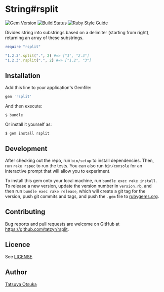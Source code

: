 # String#rsplit

[![Gem Version](https://badge.fury.io/rb/rsplit.svg)](http://badge.fury.io/rb/rsplit)
[![Build Status](https://travis-ci.org/tatzyr/rsplit.svg?branch=master)](https://travis-ci.org/tatzyr/rsplit)
[![Ruby Style Guide](https://img.shields.io/badge/code_style-standard-brightgreen.svg)](https://github.com/testdouble/standard)

Divides string into substrings based on a delimiter (starting from right),
returning an array of these substrings.

```ruby
require "rsplit"

"1.2.3".split(".", 2) #=> ["1", "2.3"]
"1.2.3".rsplit(".", 2) #=> ["1.2", "3"]
```

## Installation

Add this line to your application's Gemfile:

```ruby
gem 'rsplit'
```

And then execute:

    $ bundle

Or install it yourself as:

    $ gem install rsplit

## Development

After checking out the repo, run `bin/setup` to install dependencies. Then, run `rake rspec` to run the tests. You can also run `bin/console` for an interactive prompt that will allow you to experiment.

To install this gem onto your local machine, run `bundle exec rake install`. To release a new version, update the version number in `version.rb`, and then run `bundle exec rake release`, which will create a git tag for the version, push git commits and tags, and push the `.gem` file to [rubygems.org](https://rubygems.org).

## Contributing

Bug reports and pull requests are welcome on GitHub at https://github.com/tatzyr/rsplit.

## Licence

See [LICENSE](LICENSE).

## Author

[Tatsuya Otsuka](https://github.com/tatzyr)
